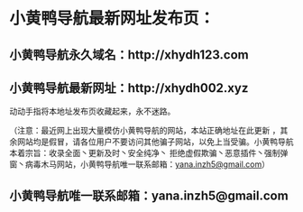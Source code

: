 <h1>小黄鸭导航最新网址发布页：</h1>
<h2>小黄鸭导航永久域名：http://xhydh123.com</h2>
<h2>小黄鸭导航最新网址：http://xhydh002.xyz</h2>

动动手指将本地址发布页收藏起来，永不迷路。

（注意：最近网上出现大量模仿小黄鸭导航的网站，本站正确地址在此更新 ，其余网站均是假冒，请各位用户不要访问其他骗子网站，以免上当受骗。小黄鸭导航本着宗旨：收录全面丶更新及时丶安全纯净丶 拒绝虚假欺骗丶恶意插件丶强制弹窗丶病毒木马网站，小黄鸭导航唯一联系邮箱：yana.inzh5@gmail.com）
<h2>小黄鸭导航唯一联系邮箱：yana.inzh5@gmail.com</h2>
